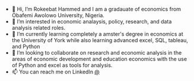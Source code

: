 - 👋 Hi, I’m Rokeebat Hammed and I am a gradauate of economics from Obafemi Awolowo University, Nigeria.
- 👀 I’m interested in economic analaysis, policy, research, and data analysis related roles.
- 🌱 I’m currently learning completely a amster's degree in economics at the University of York while also learning advanced excel, SQL, tableau, and Python
- 💞️ I’m looking to collaborate on research and economic analysis in the areas of economic development and education economics with the use of Python and excel as tools for analysis.
- 📫 You can reach me on LinkedIn [@](https://www.linkedin.com/in/rokeebat-hammed)

<!---
Rokeebat-Hammed/Rokeebat-Hammed is a ✨ special ✨ repository because its `README.md` (this file) appears on your GitHub profile.
You can click the Preview link to take a look at your changes.
--->
